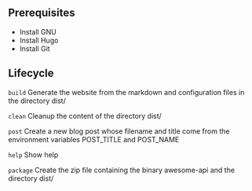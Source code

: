## Prerequisites

- Install GNU
- Install Hugo
- Install Git

## Lifecycle

```build``` Generate the website from the markdown and configuration files in the directory dist/

```clean``` Cleanup the content of the directory dist/

```post``` Create a new blog post whose filename and title come from the environment variables POST_TITLE and POST_NAME

```help``` Show help

```package``` Create the zip file containing the binary awesome-api and the directory dist/